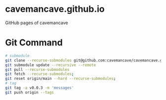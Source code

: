 # cavemancave.github.io



GitHub pages of cavemancave


# Git Command
```bash
# submodule
git clone --recurse-submodules git@github.com:cavemancave/cavemancave.github.io.git  
git submodule update --recursive --remote 
git pull --recurse-submodules
git fetch --recurse-submodules;
git reset origin/main --hard --recurse-submodules;
# tag
git tag -a v0.0.3 -m 'messages'
git push origin --tags
```

